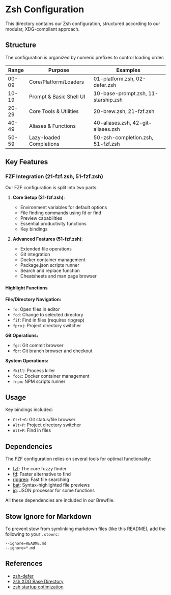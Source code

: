 # Zsh Configuration

This directory contains our Zsh configuration, structured according to our modular, XDG-compliant approach.

## Structure

The configuration is organized by numeric prefixes to control loading order:

| Range | Purpose | Examples |
|-------|---------|----------|
| 00-09 | Core/Platform/Loaders | 01-platform.zsh, 02-defer.zsh |
| 10-19 | Prompt & Basic Shell UI | 10-base-prompt.zsh, 11-starship.zsh |
| 20-29 | Core Tools & Utilities | 20-brew.zsh, 21-fzf.zsh |
| 40-49 | Aliases & Functions | 40-aliases.zsh, 42-git-aliases.zsh |
| 50-59 | Lazy-loaded Completions | 50-zsh-completion.zsh, 51-fzf.zsh |

## Key Features

### FZF Integration (21-fzf.zsh, 51-fzf.zsh)

Our FZF configuration is split into two parts:

1. **Core Setup (21-fzf.zsh)**:
   - Environment variables for default options
   - File finding commands using fd or find
   - Preview capabilities
   - Essential productivity functions
   - Key bindings

2. **Advanced Features (51-fzf.zsh)**:
   - Extended file operations
   - Git integration
   - Docker container management
   - Package.json scripts runner
   - Search and replace function
   - Cheatsheets and man page browser

#### Highlight Functions

**File/Directory Navigation:**
- `fe`: Open files in editor
- `fcd`: Change to selected directory
- `fif`: Find in files (requires ripgrep)
- `fproj`: Project directory switcher

**Git Operations:**
- `fgc`: Git commit browser
- `fbr`: Git branch browser and checkout

**System Operations:**
- `fkill`: Process killer
- `fdoc`: Docker container management
- `fnpm`: NPM scripts runner

## Usage

Key bindings included:
- `Ctrl+G`: Git status/file browser
- `Alt+P`: Project directory switcher
- `Alt+F`: Find in files

## Dependencies

The FZF configuration relies on several tools for optimal functionality:

- [fzf](https://github.com/junegunn/fzf): The core fuzzy finder
- [fd](https://github.com/sharkdp/fd): Faster alternative to find
- [ripgrep](https://github.com/BurntSushi/ripgrep): Fast file searching
- [bat](https://github.com/sharkdp/bat): Syntax-highlighted file previews
- [jq](https://stedolan.github.io/jq/): JSON processor for some functions

All these dependencies are included in our Brewfile.

## Stow Ignore for Markdown
To prevent stow from symlinking markdown files (like this README), add the following to your `.stowrc`:

```
--ignore=README.md
--ignore=*.md
```

## References
- [zsh-defer](https://github.com/romkatv/zsh-defer)
- [zsh XDG Base Directory](https://specifications.freedesktop.org/basedir-spec/basedir-spec-latest.html)
- [zsh startup optimization](https://zsh.sourceforge.io/Doc/Release/Options.html) 